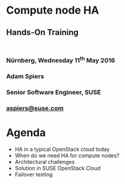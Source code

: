 <!-- .slide: data-state="cover" id="cover-page" data-menu-title="Compute node HA" data-timing="20" -->
<div class="title">
    <h1>Compute node HA</h1>
    <h2 style="margin-bottom: 50px;">Hands-On Training</h2>
    <h3>
        Nürnberg, Wednesday 11<sup>th</sup> May 2016
    </h3>
</div>

<div class="row presenter">
    <div class="col-md-6">
        <h3 class="name">Adam Spiers</h3>
        <h3 class="job-title">Senior Software Engineer, SUSE</h3>
        <h3 class="email"><a href="mailto:aspiers@suse.com">aspiers@suse.com</a></h3>
    </div>
</div>


<!-- .slide: data-state="normal" id="agenda" data-timing="30" -->
# Agenda

*   HA in a typical OpenStack cloud today
*   When do we need HA for compute nodes?
*   Architectural challenges
*   Solution in SUSE OpenStack Cloud
*   Failover testing

